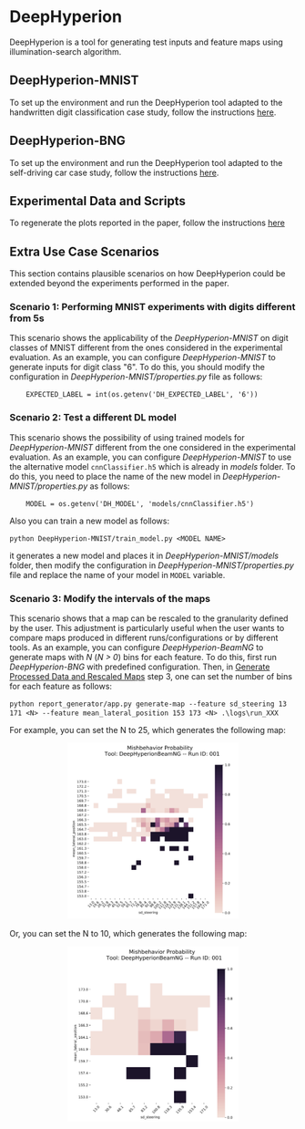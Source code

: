 # DeepHyperion

DeepHyperion is a tool for generating test inputs and feature maps using illumination-search algorithm.


## DeepHyperion-MNIST ##
To set up the environment and run the DeepHyperion tool adapted to the handwritten digit classification case study, follow the instructions [here](/DeepHyperion-MNIST/README.md).


## DeepHyperion-BNG ##
To set up the environment and run the DeepHyperion tool adapted to the self-driving car case study, follow the instructions [here](/DeepHyperion-BNG/README.md). 


## Experimental Data and Scripts ##
To regenerate the plots reported in the paper, follow the instructions [here](/experiments/README.md) 


## Extra Use Case Scenarios ##
This section contains plausible scenarios on how DeepHyperion could be extended beyond the experiments performed in the paper.

### Scenario 1: Performing MNIST experiments with digits different from 5s ###

This scenario shows the applicability of the _DeepHyperion-MNIST_ on digit classes of MNIST different from the ones considered in the experimental evaluation.
As an example, you can configure _DeepHyperion-MNIST_ to generate inputs for digit class "6".
To do this, you should modify the configuration in _DeepHyperion-MNIST/properties.py_ file as follows:
```
    EXPECTED_LABEL = int(os.getenv('DH_EXPECTED_LABEL', '6'))

```

### Scenario 2: Test a different DL model ###

This scenario shows the possibility of using trained models for _DeepHyperion-MNIST_ different from the one considered in the experimental evaluation.
As an example, you can configure _DeepHyperion-MNIST_ to use the alternative model `cnnClassifier.h5` which is already in _models_ folder.
To do this, you need to place the name of the new model in _DeepHyperion-MNIST/properties.py_ as follows:
```
    MODEL = os.getenv('DH_MODEL', 'models/cnnClassifier.h5')
```
Also you can train a new model as follows:
```
python DeepHyperion-MNIST/train_model.py <MODEL NAME>
```
it generates a new model and places it in _DeepHyperion-MNIST/models_ folder, then modify the configuration in _DeepHyperion-MNIST/properties.py_ file and replace the name of your model in `MODEL` variable.


### Scenario 3: Modify the intervals of the maps ###

This scenario shows that a map can be rescaled to the granularity defined by the user. This adjustment is particularly useful when the user wants to compare maps produced in different runs/configurations or by different tools.
As an example, you can configure _DeepHyperion-BeamNG_ to generate maps with _N_ (_N > 0_) bins for each feature. 
To do this, first run _DeepHyperion-BNG_ with predefined configuration. Then, in [Generate Processed Data and Rescaled Maps](/DeepHyperion-BNG/report_generator) step 3, one can set the number of bins for each feature as follows:
```
python report_generator/app.py generate-map --feature sd_steering 13 171 <N> --feature mean_lateral_position 153 173 <N> .\logs\run_XXX
```
For example, you can set the N to 25, which generates the following map:

<p align="center">
<img src="probability-DeepHyperionBeamNG-001-sd_steering-mean_lateral_position_25.PNG" alt="map" style="width:300px;"/></p>


Or, you can set the N to 10, which generates the following map:


<p align="center">
<img src="probability-DeepHyperionBeamNG-001-sd_steering-mean_lateral_position_10.PNG" alt="map" style="width:300px;"/></p>
